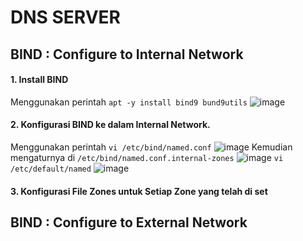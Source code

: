 # DNS SERVER

## BIND : Configure to Internal Network
#### 1. Install BIND
Menggunakan perintah `apt -y install bind9 bund9utils` 
![image](https://github.com/user-attachments/assets/bd157d46-b07a-4c8c-819f-60bfbe434da2)
#### 2. Konfigurasi BIND ke dalam Internal Network.
Menggunakan perintah `vi /etc/bind/named.conf`
![image](https://github.com/user-attachments/assets/9fe31b2b-8719-4a3e-a29e-63792673fd1a)
Kemudian mengaturnya di `/etc/bind/named.conf.internal-zones`
![image](https://github.com/user-attachments/assets/71ec6029-998a-4567-8164-2ee130d5ac5c)
`vi /etc/default/named`
![image](https://github.com/user-attachments/assets/b31ac3e2-cdab-4fcc-8b85-5942396e69ef)
#### 3. Konfigurasi File Zones untuk Setiap Zone yang telah di set

## BIND : Configure to External Network
